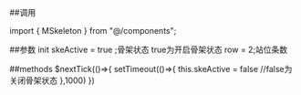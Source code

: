 
##调用

import { MSkeleton } from "@/components";

<m-skeleton v-model='skeActive'>
  <div slot='skeleton' class='product-item'>

  </div>
</m-skeleton>

##参数 init
skeActive = true ;骨架状态 true为开启骨架状态
row = 2;站位条数

##methods
$nextTick(()=>{
  setTimeout(()=>{
    this.skeActive = false //false为关闭骨架状态
  },1000)
})